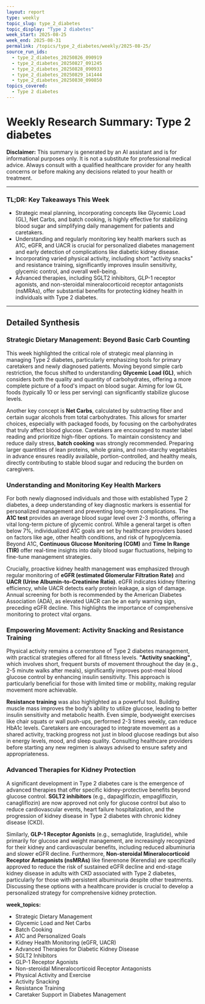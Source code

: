 ```yaml
---
layout: report
type: weekly
topic_slug: type_2_diabetes
topic_display: "Type 2 diabetes"
week_start: 2025-08-25
week_end: 2025-08-31
permalink: /topics/type_2_diabetes/weekly/2025-08-25/
source_run_ids:
  - type_2_diabetes_20250826_090919
  - type_2_diabetes_20250827_091245
  - type_2_diabetes_20250828_090933
  - type_2_diabetes_20250829_141444
  - type_2_diabetes_20250830_090850
topics_covered:
  - Type 2 diabetes
---
```


# Weekly Research Summary: Type 2 diabetes

**Disclaimer:** This summary is generated by an AI assistant and is for informational purposes only. It is not a substitute for professional medical advice. Always consult with a qualified healthcare provider for any health concerns or before making any decisions related to your health or treatment.

---

### **TL;DR: Key Takeaways This Week**
- Strategic meal planning, incorporating concepts like Glycemic Load (GL), Net Carbs, and batch cooking, is highly effective for stabilizing blood sugar and simplifying daily management for patients and caretakers.
- Understanding and regularly monitoring key health markers such as A1C, eGFR, and UACR is crucial for personalized diabetes management and early detection of complications like diabetic kidney disease.
- Incorporating varied physical activity, including short "activity snacks" and resistance training, significantly improves insulin sensitivity, glycemic control, and overall well-being.
- Advanced therapies, including SGLT2 inhibitors, GLP-1 receptor agonists, and non-steroidal mineralocorticoid receptor antagonists (nsMRAs), offer substantial benefits for protecting kidney health in individuals with Type 2 diabetes.

---

## Detailed Synthesis

### Strategic Dietary Management: Beyond Basic Carb Counting

This week highlighted the critical role of strategic meal planning in managing Type 2 diabetes, particularly emphasizing tools for primary caretakers and newly diagnosed patients. Moving beyond simple carb restriction, the focus shifted to understanding **Glycemic Load (GL)**, which considers both the quality and quantity of carbohydrates, offering a more complete picture of a food's impact on blood sugar. Aiming for low GL foods (typically 10 or less per serving) can significantly stabilize glucose levels.

Another key concept is **Net Carbs**, calculated by subtracting fiber and certain sugar alcohols from total carbohydrates. This allows for smarter choices, especially with packaged foods, by focusing on the carbohydrates that truly affect blood glucose. Caretakers are encouraged to master label reading and prioritize high-fiber options. To maintain consistency and reduce daily stress, **batch cooking** was strongly recommended. Preparing larger quantities of lean proteins, whole grains, and non-starchy vegetables in advance ensures readily available, portion-controlled, and healthy meals, directly contributing to stable blood sugar and reducing the burden on caregivers.

### Understanding and Monitoring Key Health Markers

For both newly diagnosed individuals and those with established Type 2 diabetes, a deep understanding of key diagnostic markers is essential for personalized management and preventing long-term complications. The **A1C test** provides an average blood sugar level over 2-3 months, offering a vital long-term picture of glycemic control. While a general target is often below 7%, individualized A1C goals are set by healthcare providers based on factors like age, other health conditions, and risk of hypoglycemia. Beyond A1C, **Continuous Glucose Monitoring (CGM)** and **Time In Range (TIR)** offer real-time insights into daily blood sugar fluctuations, helping to fine-tune management strategies.

Crucially, proactive kidney health management was emphasized through regular monitoring of **eGFR (estimated Glomerular Filtration Rate)** and **UACR (Urine Albumin-to-Creatinine Ratio)**. eGFR indicates kidney filtering efficiency, while UACR detects early protein leakage, a sign of damage. Annual screening for both is recommended by the American Diabetes Association (ADA), as elevated UACR can be an early warning sign, preceding eGFR decline. This highlights the importance of comprehensive monitoring to protect vital organs.

### Empowering Movement: Activity Snacking and Resistance Training

Physical activity remains a cornerstone of Type 2 diabetes management, with practical strategies offered for all fitness levels. **"Activity snacking"**, which involves short, frequent bursts of movement throughout the day (e.g., 2-5 minute walks after meals), significantly improves post-meal blood glucose control by enhancing insulin sensitivity. This approach is particularly beneficial for those with limited time or mobility, making regular movement more achievable.

**Resistance training** was also highlighted as a powerful tool. Building muscle mass improves the body's ability to utilize glucose, leading to better insulin sensitivity and metabolic health. Even simple, bodyweight exercises like chair squats or wall push-ups, performed 2-3 times weekly, can reduce HbA1c levels. Caretakers are encouraged to integrate movement as a shared activity, tracking progress not just in blood glucose readings but also in energy levels, mood, and sleep quality. Consulting healthcare providers before starting any new regimen is always advised to ensure safety and appropriateness.

### Advanced Therapies for Kidney Protection

A significant development in Type 2 diabetes care is the emergence of advanced therapies that offer specific kidney-protective benefits beyond glucose control. **SGLT2 inhibitors** (e.g., dapagliflozin, empagliflozin, canagliflozin) are now approved not only for glucose control but also to reduce cardiovascular events, heart failure hospitalization, and the progression of kidney disease in Type 2 diabetes with chronic kidney disease (CKD).

Similarly, **GLP-1 Receptor Agonists** (e.g., semaglutide, liraglutide), while primarily for glucose and weight management, are increasingly recognized for their kidney and cardiovascular benefits, including reduced albuminuria and slower eGFR decline. Furthermore, **Non-steroidal Mineralocorticoid Receptor Antagonists (nsMRAs)** like finerenone (Kerendia) are specifically approved to reduce the risk of sustained eGFR decline and end-stage kidney disease in adults with CKD associated with Type 2 diabetes, particularly for those with persistent albuminuria despite other treatments. Discussing these options with a healthcare provider is crucial to develop a personalized strategy for comprehensive kidney protection.

**week_topics:**
- Strategic Dietary Management
- Glycemic Load and Net Carbs
- Batch Cooking
- A1C and Personalized Goals
- Kidney Health Monitoring (eGFR, UACR)
- Advanced Therapies for Diabetic Kidney Disease
- SGLT2 Inhibitors
- GLP-1 Receptor Agonists
- Non-steroidal Mineralocorticoid Receptor Antagonists
- Physical Activity and Exercise
- Activity Snacking
- Resistance Training
- Caretaker Support in Diabetes Management
